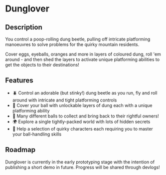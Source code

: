 # Dunglover

## Description
You control a poop-rolling dung beetle, pulling off intricate platforming manoeuvres to solve problems for the quirky mountain residents.

Cover eggs, eyeballs, oranges and more in layers of coloured dung, roll 'em around - and then shed the layers to activate unique platforming abilities to get the objects to their destinations!

## Features
* 🪲 Control an adorable (but stinky!) dung beetle as you run, fly and roll around with intricate and tight platforming controls
* 🎨 Cover your ball with unlockable layers of dung each with a unique platforming ability
* 🧶 Many different balls to collect and bring back to their rightful owners!
* 🌍 Explore a single tightly-packed world with lots of hidden secrets
* 🦭 Help a selection of quirky characters each requiring you to master your ball-handling skills

## Roadmap
Dunglover is currently in the early prototyping stage with the intention of publishing a short demo in future. Progress will be shared through devlogs!

